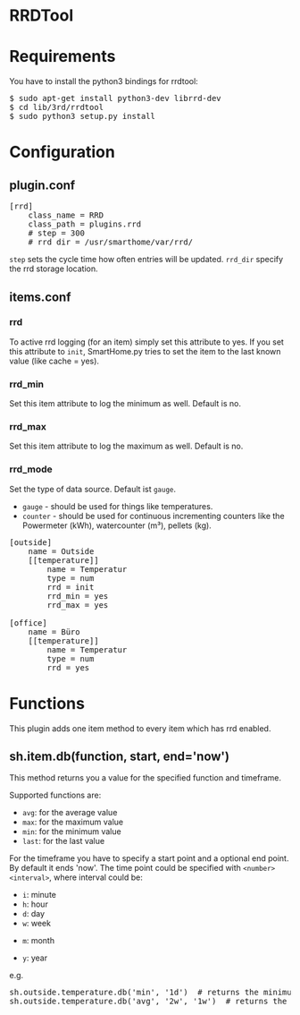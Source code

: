 # RRDTool

Requirements
============
You have to install the python3 bindings for rrdtool:
<pre>$ sudo apt-get install python3-dev librrd-dev
$ cd lib/3rd/rrdtool
$ sudo python3 setup.py install</pre>

Configuration
=============

plugin.conf
-----------
<pre>
[rrd]
    class_name = RRD
    class_path = plugins.rrd
    # step = 300
    # rrd_dir = /usr/smarthome/var/rrd/
</pre>

`step` sets the cycle time how often entries will be updated.
`rrd_dir` specify the rrd storage location.

items.conf
--------------

### rrd
To active rrd logging (for an item) simply set this attribute to yes.
If you set this attribute to `init`, SmartHome.py tries to set the item to the last known value (like cache = yes).

### rrd_min
Set this item attribute to log the minimum as well. Default is no.

### rrd_max
Set this item attribute to log the maximum as well. Default is no.

### rrd_mode
Set the type of data source. Default ist `gauge`.
  * `gauge` - should be used for things like temperatures.
  * `counter` - should be used for continuous incrementing counters like the Powermeter (kWh), watercounter (m³), pellets (kg).

<pre>
[outside]
    name = Outside
    [[temperature]]
        name = Temperatur
        type = num
        rrd = init
        rrd_min = yes
        rrd_max = yes

[office]
    name = Büro
    [[temperature]]
        name = Temperatur
        type = num
        rrd = yes
</pre>

# Functions
This plugin adds one item method to every item which has rrd enabled.

## sh.item.db(function, start, end='now')
This method returns you a value for the specified function and timeframe.

Supported functions are:

   * `avg`: for the average value
   * `max`: for the maximum value
   * `min`: for the minimum value
   * `last`: for the last value

For the timeframe you have to specify a start point and a optional end point. By default it ends 'now'.
The time point could be specified with `<number><interval>`, where interval could be:

   * `i`: minute
   * `h`: hour
   * `d`: day
   * `w`: week
   + `m`: month
   * `y`: year

e.g.
<pre>
sh.outside.temperature.db('min', '1d')  # returns the minimum temperature within the last day
sh.outside.temperature.db('avg', '2w', '1w')  # returns the average temperature of the week before last week
</pre>

